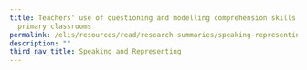 ```yaml
---
title: Teachers' use of questioning and modelling comprehension skills in
  primary classrooms
permalink: /elis/resources/read/research-summaries/speaking-representing/questioning-modelling-comprehension/
description: ""
third_nav_title: Speaking and Representing
---
```

